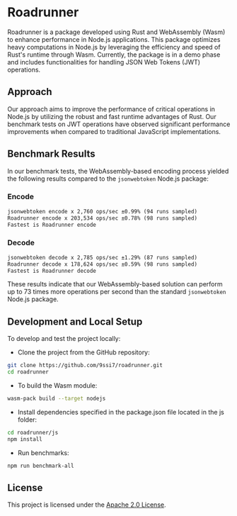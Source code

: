 # Roadrunner

Roadrunner is a package developed using Rust and WebAssembly (Wasm) to enhance performance in Node.js applications. This package optimizes heavy computations in Node.js by leveraging the efficiency and speed of Rust's runtime through Wasm. Currently, the package is in a demo phase and includes functionalities for handling JSON Web Tokens (JWT) operations.

## Approach

Our approach aims to improve the performance of critical operations in Node.js by utilizing the robust and fast runtime advantages of Rust. Our benchmark tests on JWT operations have observed significant performance improvements when compared to traditional JavaScript implementations.

## Benchmark Results

In our benchmark tests, the WebAssembly-based encoding process yielded the following results compared to the `jsonwebtoken` Node.js package:

### Encode

```txt
jsonwebtoken encode x 2,760 ops/sec ±0.99% (94 runs sampled)
Roadrunner encode x 203,534 ops/sec ±0.78% (98 runs sampled)
Fastest is Roadrunner encode
```

### Decode

```txt
jsonwebtoken decode x 2,785 ops/sec ±1.29% (87 runs sampled)
Roadrunner decode x 178,624 ops/sec ±0.59% (98 runs sampled)
Fastest is Roadrunner decode
```

These results indicate that our WebAssembly-based solution can perform up to 73 times more operations per second than the standard `jsonwebtoken` Node.js package.

## Development and Local Setup

To develop and test the project locally:

- Clone the project from the GitHub repository:

```bash
git clone https://github.com/9ssi7/roadrunner.git
cd roadrunner
```

- To build the Wasm module:

```bash
wasm-pack build --target nodejs
```

- Install dependencies specified in the package.json file located in the js folder:

```bash
cd roadrunner/js
npm install
```

- Run benchmarks:

```bash
npm run benchmark-all
```

## License

This project is licensed under the [Apache 2.0 License](./LICENSE).
